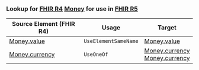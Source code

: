 ### Lookup for [FHIR R4](https://hl7.org/fhir/R4/) [Money](https://hl7.org/fhir/R4/Money.html) for use in [FHIR R5](https://hl7.org/fhir/R5/)

| Source Element (FHIR R4) | Usage | Target |
| -------------- | ----- | ------ |
| [Money.value](https://hl7.org/fhir/R4/Money.html#resource) | `UseElementSameName` | [Money.value](https://hl7.org/fhir/R5/Money.html#resource) |
| [Money.currency](https://hl7.org/fhir/R4/Money.html#resource) | `UseOneOf` | [Money.currency](https://hl7.org/fhir/R5/Money.html#resource)<br />[Money.currency](https://hl7.org/fhir/R5/Money.html#resource) |
